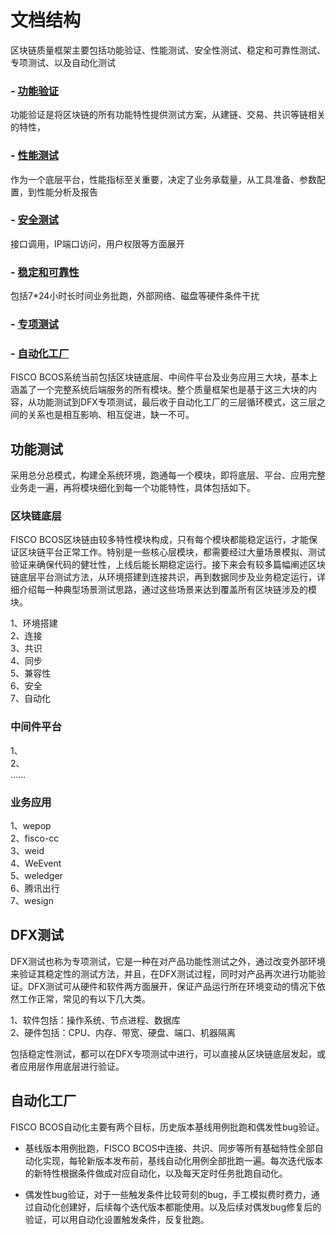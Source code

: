 # 文档结构

区块链质量框架主要包括功能验证、性能测试、安全性测试、稳定和可靠性测试、专项测试、以及自动化测试

### - [功能验证](https://fisco-bcos-test.readthedocs.io/zh_CN/dev/docs/what_is_new.html)

功能验证是将区块链的所有功能特性提供测试方案，从建链、交易、共识等链相关的特性，

### - [性能测试](https://fisco-bcos-test.readthedocs.io/zh_CN/dev/docs/change_log/index.html)

作为一个底层平台，性能指标至关重要，决定了业务承载量，从工具准备、参数配置，到性能分析及报告

### - [安全测试](https://fisco-bcos-test.readthedocs.io/zh_CN/dev/docs/installation.html)

接口调用，IP端口访问，用户权限等方面展开

### - [稳定和可靠性](https://fisco-bcos-test.readthedocs.io/zh_CN/dev/docs/tutorial/index.html)

包括7*24小时长时间业务批跑，外部网络、磁盘等硬件条件干扰

### - [专项测试](https://fisco-bcos-test.readthedocs.io/zh_CN/dev/docs/manual/index.html)



### - [自动化工厂](https://fisco-bcos-test.readthedocs.io/zh_CN/dev/docs/enterprise_tools/index.html)


FISCO BCOS系统当前包括区块链底层、中间件平台及业务应用三大块，基本上涵盖了一个完整系统后端服务的所有模块。整个质量框架也是基于这三大块的内容，从功能测试到DFX专项测试，最后收于自动化工厂的三层循环模式，这三层之间的关系也是相互影响、相互促进，缺一不可。



## 功能测试

采用总分总模式，构建全系统环境，跑通每一个模块，即将底层、平台、应用完整业务走一遍，再将模块细化到每一个功能特性，具体包括如下。   

### 区块链底层    
FISCO BCOS区块链由较多特性模块构成，只有每个模块都能稳定运行，才能保证区块链平台正常工作。特别是一些核心层模块，都需要经过大量场景模拟、测试验证来确保代码的健壮性，上线后能长期稳定运行。接下来会有较多篇幅阐述区块链底层平台测试方法，从环境搭建到连接共识，再到数据同步及业务稳定运行，详细介绍每一种典型场景测试思路，通过这些场景来达到覆盖所有区块链涉及的模块。    
  
1、环境搭建        
2、连接  
3、共识    
4、同步        
5、兼容性   
6、安全  
7、自动化  


### 中间件平台  
1、   
2、   
......  

### 业务应用  
1、wepop  
2、fisco-cc   
3、weid  
4、WeEvent  
5、weledger  
6、腾讯出行  
7、wesign


## DFX测试
DFX测试也称为专项测试，它是一种在对产品功能性测试之外，通过改变外部环境来验证其稳定性的测试方法，并且，在DFX测试过程，同时对产品再次进行功能验证。DFX测试可从硬件和软件两方面展开，保证产品运行所在环境变动的情况下依然工作正常，常见的有以下几大类。

1、软件包括：操作系统、节点进程、数据库                
2、硬件包括：CPU、内存、带宽、硬盘、端口、机器隔离                   
                
包括稳定性测试，都可以在DFX专项测试中进行，可以直接从区块链底层发起，或者应用层作用底层进行验证。
       

## 自动化工厂
FISCO BCOS自动化主要有两个目标，历史版本基线用例批跑和偶发性bug验证。

- 基线版本用例批跑，FISCO BCOS中连接、共识、同步等所有基础特性全部自动化实现，每轮新版本发布前，基线自动化用例全部批跑一遍。每次迭代版本的新特性根据条件做成对应自动化，以及每天定时任务批跑自动化。

- 偶发性bug验证，对于一些触发条件比较苛刻的bug，手工模拟费时费力，通过自动化创建好，后续每个迭代版本都能使用。以及后续对偶发bug修复后的验证，可以用自动化设置触发条件，反复批跑。

